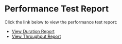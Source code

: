 # Performance Test Report

Click the link below to view the performance test report:

- [View Duration Report](./reports/duration-perf-report.html)
- [View Throughput Report](./reports/throughput-perf-report.html)
